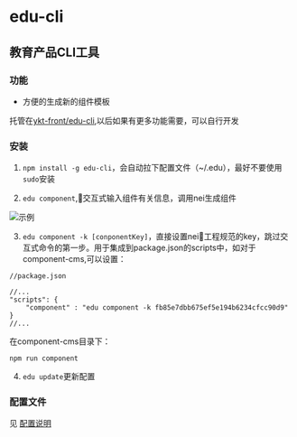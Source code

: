 # edu-cli 
## 教育产品CLI工具

### 功能
- 方便的生成新的组件模板

托管在[ykt-front/edu-cli](https://g.hz.netease.com/ykt-front/edu-cli),以后如果有更多功能需要，可以自行开发

### 安装
1. ```npm install -g edu-cli```，会自动拉下配置文件（~/.edu），最好不要使用```sudo```安装

2. ```edu component```,交互式输入组件有关信息，调用nei生成组件

![示例](./doc/asserts/edu-cli-demo)

3. ```edu component -k [conponentKey]```，直接设置nei工程规范的key，跳过交互式命令的第一步。用于集成到package.json的scripts中，如对于component-cms,可以设置：

```json
//package.json

//...
"scripts": {
    "component" : "edu component -k fb85e7dbb675ef5e194b6234cfcc90d9"
}
//...
```
在component-cms目录下：
```shell
npm run component
```

4. ```edu update```更新配置

### 配置文件

见 [配置说明](./doc/config.md)